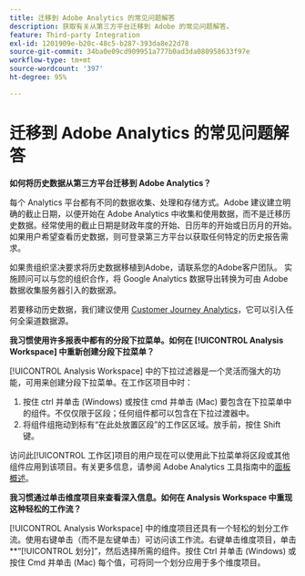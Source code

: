 ```yaml
---
title: 迁移到 Adobe Analytics 的常见问题解答
description: 获取有关从第三方平台迁移到 Adobe 的常见问题解答。
feature: Third-party Integration
exl-id: 1201909e-b20c-48c5-b287-393da8e22d78
source-git-commit: 34ba0e09cd909951a777b0ad3da080958633f97e
workflow-type: tm+mt
source-wordcount: '397'
ht-degree: 95%

---
```


# 迁移到 Adobe Analytics 的常见问题解答

**如何将历史数据从第三方平台迁移到 Adobe Analytics？**

每个 Analytics 平台都有不同的数据收集、处理和存储方式。Adobe 建议建立明确的截止日期，以便开始在 Adobe Analytics 中收集和使用数据，而不是迁移历史数据。经常使用的截止日期是财政年度的开始、日历年的开始或日历月的开始。如果用户希望查看历史数据，则可登录第三方平台以获取任何特定的历史报告需求。

如果贵组织坚决要求将历史数据移植到Adobe，请联系您的Adobe客户团队。 实施顾问可以与您的组织合作，将 Google Analytics 数据导出转换为可由 Adobe 数据收集服务器引入的数据源。

若要移动历史数据，我们建议使用 [Customer Journey Analytics](https://experienceleague.adobe.com/docs/analytics-platform/using/cja-overview/cja-overview.html?lang=zh-Hans)，它可以引入任何全渠道数据源。

**我习惯使用许多报表中都有的分段下拉菜单。如何在 [!UICONTROL Analysis Workspace] 中重新创建分段下拉菜单？**

[!UICONTROL Analysis Workspace] 中的下拉过滤器是一个灵活而强大的功能，可用来创建分段下拉菜单。在工作区项目中时：

1. 按住 ctrl 并单击 (Windows) 或按住 cmd 并单击 (Mac) 要包含在下拉菜单中的组件。不仅仅限于区段；任何组件都可以包含在下拉过渡器中。
2. 将组件组拖动到标有“在此处放置区段”的工作区区域。放手前，按住 Shift 键。

访问此[!UICONTROL 工作区]项目的用户现在可以使用此下拉菜单将区段或其他组件应用到该项目。有关更多信息，请参阅 Adobe Analytics 工具指南中的[面板概述](/help/analyze/analysis-workspace/c-panels/panels.md)。

**我习惯通过单击维度项目来查看深入信息。如何在 Analysis Workspace 中重现这种轻松的工作流？**

[!UICONTROL Analysis Workspace] 中的维度项目还具有一个轻松的划分工作流。使用右键单击（而不是左键单击）可访问该工作流。右键单击维度项目，单击 **“[!UICONTROL 划分]”，然后选择所需的组件。按住 Ctrl 并单击 (Windows) 或按住 Cmd 并单击 (Mac) 每个值，可将同一个划分应用于多个维度项目。
